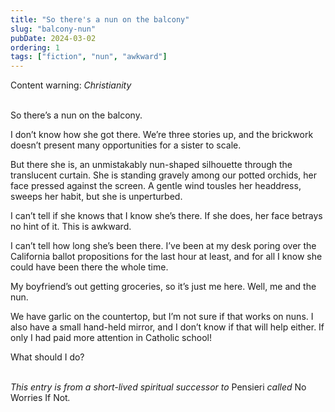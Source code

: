 ```yaml
---
title: "So there's a nun on the balcony"
slug: "balcony-nun"
pubDate: 2024-03-02
ordering: 1
tags: ["fiction", "nun", "awkward"]
---
```


<div class="content-warning">
<span class="small-caps">Content warning</span>: <i>Christianity</i>
</div>

<br />

<span class="small-caps">So there’s a nun</span> on the balcony.

I don’t know how she got there. We’re three stories up, and the brickwork doesn’t present many opportunities for a sister to scale.

But there she is, an unmistakably nun-shaped silhouette through the translucent curtain. She is standing gravely among our potted orchids, her face pressed against the screen. A gentle wind tousles her headdress, sweeps her habit, but she is unperturbed.

I can’t tell if she knows that I know she’s there. If she does, her face betrays no hint of it. This is awkward.

I can’t tell how long she’s been there. I’ve been at my desk poring over the California ballot propositions for the last hour at least, and for all I know she could have been there the whole time.

My boyfriend’s out getting groceries, so it’s just me here. Well, me and the nun.

We have garlic on the countertop, but I’m not sure if that works on nuns. I also have a small hand-held mirror, and I don’t know if that will help either. If only I had paid more attention in Catholic school!

What should I do?

<br />

<div class="commentary">
<i>
This entry is from a short-lived spiritual successor to </i>Pensieri<i> called </i>No Worries If Not<i>.
</i>
</div>